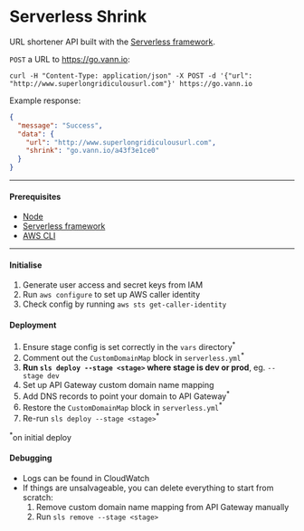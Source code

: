 # Serverless Shrink

URL shortener API built with the
[Serverless framework](https://serverless.com).

`POST` a URL to https://go.vann.io:
```shell
curl -H "Content-Type: application/json" -X POST -d '{"url": "http://www.superlongridiculousurl.com"}' https://go.vann.io
```

Example response:
```json
{
  "message": "Success",
  "data": {
    "url": "http://www.superlongridiculousurl.com",
    "shrink": "go.vann.io/a43f3e1ce0"
  }
}
```

---

#### Prerequisites

* [Node](https://nodejs.org)
* [Serverless framework](https://serverless.com/framework/docs/getting-started)
* [AWS CLI](https://aws.amazon.com/cli)

---

#### Initialise

1. Generate user access and secret keys from IAM 
1. Run `aws configure` to set up AWS caller identity
1. Check config by running `aws sts get-caller-identity`

#### Deployment

1. Ensure stage config is set correctly in the `vars` directory<sup>\*</sup>
1. Comment out the `CustomDomainMap` block in `serverless.yml`<sup>\*</sup>
1. **Run `sls deploy --stage <stage>` where stage is dev or prod**, eg. `--stage
   dev`
1. Set up API Gateway custom domain name mapping
1. Add DNS records to point your domain to API Gateway<sup>\*</sup>
1. Restore the `CustomDomainMap` block in `serverless.yml`<sup>\*</sup>
1. Re-run `sls deploy --stage <stage>`<sup>\*</sup>

<sup>\*</sup>on initial deploy

#### Debugging

* Logs can be found in CloudWatch
* If things are unsalvageable, you can delete everything to start from scratch:
  1. Remove custom domain name mapping from API Gateway manually
  1. Run `sls remove --stage <stage>`
